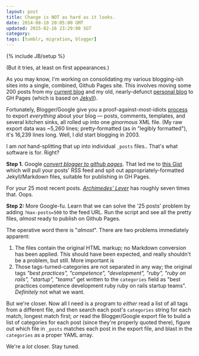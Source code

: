 ```yaml
---           
layout: post
title: Change is NOT as hard as it looks.
date: 2014-08-10 20:05:00 GMT
updated: 2015-02-16 23:29:00 SGT
category:
tags: [tumblr, migration, blogger]
---
```

{% include JB/setup %}

(But it tries, at least on first appearances.)

As you may know, I'm working on consolidating my various blogging-ish sites into a single, combined, Github Pages site. This involves moving some 200 posts from my [current blog](https://archlever.blogspot.com/) and my old, nearly-defunct [personal blog](https://jdickey.blogspot.com/) to GH Pages (which is based on [Jekyll](http://jekyllrb.com)).

Fortunately, Blogger/Google give you a proof-against-*most*-idiots [process](https://support.google.com/blogger/answer/97416) to export *everything* about your blog &mdash; posts, comments, templates, and several kitchen sinks, all rolled up into one *ginormous* XML file. (My raw export data was ~5,260 lines; pretty-formatted (as in "legibly formatted"), it's 16,239 lines long. Well, I *did* start blogging in 2003.

I am *not* hand-splitting that up into individual <code>_posts</code> files.. That's what software is for. Right?

**Step 1.** Google [*convert blogger to github pages*](https://www.google.com/search?q=convert+blogger+to+github+pages). That led me to [this Gist](https://gist.github.com/kennym/1115810) which will pull your posts' RSS feed and spit out appropriately-formatted Jekyll/Markdown files, suitable for publishing in GH Pages.

For your 25 most recent posts. [*Archimedes' Lever*](https://archlever.blogspot.com/) has roughly seven times that. Oops.

**Step 2:** More Google-fu. Learn that we can solve the '25 posts' problem by adding `?max-posts=500` to the feed URL. Run the script and see all the pretty files, *almost* ready to publish on Github Pages.

The operative word there is "*almost*". There are two problems immediately apparent:

1. The files contain the original HTML markup; no Markdown conversion has been applied. This should have been expected, and really shouldn't be a problem, but still. More important is
1. Those tags-turned-categories are not separated in any way; the original tags *"best practices", "competence", "development", "ruby", "ruby on rails", "startup", "teams"* get written to the `categories` field as "best practices competence development ruby ruby on rails startup teams". *Definitely* not what we want.


But we're closer. Now all I need is a program to *either* read a list of all tags from a different file, and then search each post's `categories` string for each match, longest match first; *or* read the Blogger/Google export file to build a list of categories for each post (since they're properly quoted there), figure out which file in `_posts` matches each post in the export file, and blast in the `categories` as a proper YAML array.

We're a *lot* closer. Stay tuned.

